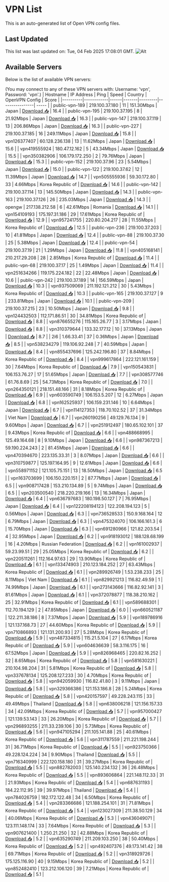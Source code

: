 # VPN List

This is an auto-generated list of Open VPN config files.

## Last Updated

This list was last updated on: Tue, 04 Feb 2025 17:08:01 GMT.
![Alt](https://repobeats.axiom.co/api/embed/186b98318ef1479477931607c1ad7d823f12451f.svg "Repobeats analytics image")

## Available Servers

Below is the list of available VPN servers:

(You may connect to any of these VPN servers with: Username: 'vpn', Password: 'vpn'.)
| Hostname | IP Address | Ping | Speed | Country | OpenVPN Config | Score |
|----------|------------|------|-------|---------|----------------| ----- |
| public-vpn-189 | 219.100.37.180 | 11 | 151.30Mbps | Japan | [Download 📥](./configs/server_0_JP.ovpn) | 16.4 |
| public-vpn-195 | 219.100.37.195 | 8 | 21.92Mbps | Japan | [Download 📥](./configs/server_1_JP.ovpn) | 16.3 |
| public-vpn-147 | 219.100.37.119 | 13 | 206.86Mbps | Japan | [Download 📥](./configs/server_2_JP.ovpn) | 16.3 |
| public-vpn-227 | 219.100.37.185 | 16 | 249.11Mbps | Japan | [Download 📥](./configs/server_3_JP.ovpn) | 15.8 |
| vpn126377407 | 60.128.236.138 | 13 | 11.62Mbps | Japan | [Download 📥](./configs/server_4_JP.ovpn) | 15.6 |
| vpn419555924 | 180.47.12.162 | 5 | 43.34Mbps | Japan | [Download 📥](./configs/server_5_JP.ovpn) | 15.5 |
| vpn350382906 | 106.179.172.250 | 2 | 79.76Mbps | Japan | [Download 📥](./configs/server_6_JP.ovpn) | 15.3 |
| public-vpn-152 | 219.100.37.96 | 23 | 5.54Mbps | Japan | [Download 📥](./configs/server_7_JP.ovpn) | 15.0 |
| public-vpn-122 | 219.100.37.62 | 12 | 11.39Mbps | Japan | [Download 📥](./configs/server_8_JP.ovpn) | 14.7 |
| vpn505555936 | 59.30.172.80 | 33 | 4.66Mbps | Korea Republic of | [Download 📥](./configs/server_9_KR.ovpn) | 14.6 |
| public-vpn-142 | 219.100.37.114 | 13 | 145.50Mbps | Japan | [Download 📥](./configs/server_10_JP.ovpn) | 14.3 |
| public-vpn-163 | 219.100.37.126 | 26 | 235.03Mbps | Japan | [Download 📥](./configs/server_11_JP.ovpn) | 14.3 |
| opengw | 217.138.212.58 | 6 | 42.61Mbps | Romania | [Download 📥](./configs/server_12_RO.ovpn) | 14.1 |
| vpn154109193 | 175.197.31.186 | 29 | 17.61Mbps | Korea Republic of | [Download 📥](./configs/server_13_KR.ovpn) | 12.9 |
| vpn957241755 | 220.80.204.217 | 28 | 11.55Mbps | Korea Republic of | [Download 📥](./configs/server_14_KR.ovpn) | 12.5 |
| public-vpn-236 | 219.100.37.203 | 10 | 41.81Mbps | Japan | [Download 📥](./configs/server_15_JP.ovpn) | 12.4 |
| public-vpn-88 | 219.100.37.30 | 25 | 5.38Mbps | Japan | [Download 📥](./configs/server_16_JP.ovpn) | 12.4 |
| public-vpn-54 | 219.100.37.19 | 21 | 1.29Mbps | Japan | [Download 📥](./configs/server_17_JP.ovpn) | 11.8 |
| vpn405168141 | 210.217.29.208 | 28 | 2.85Mbps | Korea Republic of | [Download 📥](./configs/server_18_KR.ovpn) | 11.4 |
| public-vpn-68 | 219.100.37.17 | 25 | 1.49Mbps | Japan | [Download 📥](./configs/server_19_JP.ovpn) | 11.4 |
| vpn251634266 | 119.175.224.182 | 22 | 22.48Mbps | Japan | [Download 📥](./configs/server_20_JP.ovpn) | 10.6 |
| public-vpn-242 | 219.100.37.189 | 14 | 156.59Mbps | Japan | [Download 📥](./configs/server_21_JP.ovpn) | 10.3 |
| vpn937509069 | 211.192.121.212 | 30 | 5.43Mbps | Korea Republic of | [Download 📥](./configs/server_22_KR.ovpn) | 10.3 |
| public-vpn-165 | 219.100.37.127 | 9 | 233.81Mbps | Japan | [Download 📥](./configs/server_23_JP.ovpn) | 10.1 |
| public-vpn-209 | 219.100.37.215 | 23 | 10.50Mbps | Japan | [Download 📥](./configs/server_24_JP.ovpn) | 9.8 |
| vpn124432503 | 112.171.86.51 | 30 | 34.81Mbps | Korea Republic of | [Download 📥](./configs/server_25_KR.ovpn) | 8.8 |
| vpn876655276 | 115.165.26.77 | 3 | 3.17Mbps | Japan | [Download 📥](./configs/server_26_JP.ovpn) | 8.8 |
| vpn310379644 | 133.32.177.12 | 10 | 37.13Mbps | Japan | [Download 📥](./configs/server_27_JP.ovpn) | 8.7 |
| 2i6 | 1.66.33.41 | 37 | 0.36Mbps | Japan | [Download 📥](./configs/server_28_JP.ovpn) | 8.5 |
| vpn538234279 | 119.106.92.248 | 7 | 40.59Mbps | Japan | [Download 📥](./configs/server_29_JP.ovpn) | 8.4 |
| vpn855437696 | 125.242.196.80 | 37 | 8.84Mbps | Korea Republic of | [Download 📥](./configs/server_30_KR.ovpn) | 8.4 |
| vpn999617864 | 222.121.161.159 | 30 | 7.64Mbps | Korea Republic of | [Download 📥](./configs/server_31_KR.ovpn) | 7.9 |
| vpn150543831 | 106.153.76.27 | 17 | 51.65Mbps | Japan | [Download 📥](./configs/server_32_JP.ovpn) | 7.7 |
| vpn308577746 | 61.76.8.69 | 25 | 54.73Mbps | Korea Republic of | [Download 📥](./configs/server_33_KR.ovpn) | 7.0 |
| vpn264350121 | 218.151.48.166 | 31 | 8.18Mbps | Korea Republic of | [Download 📥](./configs/server_34_KR.ovpn) | 6.9 |
| vpn603590749 | 106.153.5.207 | 12 | 6.27Mbps | Japan | [Download 📥](./configs/server_35_JP.ovpn) | 6.8 |
| vpn162525937 | 106.159.231.146 | 10 | 6.64Mbps | Japan | [Download 📥](./configs/server_36_JP.ovpn) | 6.7 |
| vpn114127353 | 118.70.102.52 | 37 | 31.34Mbps | Viet Nam | [Download 📥](./configs/server_37_VN.ovpn) | 6.7 |
| vpn260190256 | 49.129.76.134 | 9 | 9.60Mbps | Japan | [Download 📥](./configs/server_38_JP.ovpn) | 6.7 |
| vpn251912497 | 180.65.102.101 | 37 | 9.43Mbps | Korea Republic of | [Download 📥](./configs/server_39_KR.ovpn) | 6.6 |
| vpn488668995 | 125.49.164.68 | 8 | 9.10Mbps | Japan | [Download 📥](./configs/server_40_JP.ovpn) | 6.6 |
| vpn987367213 | 59.190.224.243 | 2 | 81.45Mbps | Japan | [Download 📥](./configs/server_41_JP.ovpn) | 6.6 |
| vpn470394670 | 223.135.33.31 | 3 | 8.07Mbps | Japan | [Download 📥](./configs/server_42_JP.ovpn) | 6.6 |
| vpn310759877 | 125.197.164.95 | 9 | 12.61Mbps | Japan | [Download 📥](./configs/server_43_JP.ovpn) | 6.6 |
| vpn558971152 | 121.105.75.151 | 13 | 18.50Mbps | Japan | [Download 📥](./configs/server_44_JP.ovpn) | 6.5 |
| vpn163703699 | 106.150.220.151 | 2 | 87.77Mbps | Japan | [Download 📥](./configs/server_45_JP.ovpn) | 6.5 |
| vpn908717428 | 153.210.134.89 | 5 | 9.74Mbps | Japan | [Download 📥](./configs/server_46_JP.ovpn) | 6.5 |
| vpn203500540 | 218.220.219.166 | 13 | 16.34Mbps | Japan | [Download 📥](./configs/server_47_JP.ovpn) | 6.4 |
| vpn636797683 | 180.198.50.127 | 7 | 76.95Mbps | Japan | [Download 📥](./configs/server_48_JP.ovpn) | 6.4 |
| vpn122208194123 | 122.208.194.123 | 5 | 0.56Mbps | Japan | [Download 📥](./configs/server_49_JP.ovpn) | 6.3 |
| vpn736528533 | 150.9.168.164 | 12 | 6.79Mbps | Japan | [Download 📥](./configs/server_50_JP.ovpn) | 6.3 |
| vpn475324070 | 106.166.161.3 | 6 | 15.70Mbps | Japan | [Download 📥](./configs/server_51_JP.ovpn) | 6.3 |
| vpn691280966 | 121.82.203.54 | 4 | 32.95Mbps | Japan | [Download 📥](./configs/server_52_JP.ovpn) | 6.2 |
| vpn918193012 | 188.128.68.199 | 16 | 4.20Mbps | Russian Federation | [Download 📥](./configs/server_53_RU.ovpn) | 6.2 |
| vpn161002937 | 59.23.99.51 | 29 | 25.05Mbps | Korea Republic of | [Download 📥](./configs/server_54_KR.ovpn) | 6.2 |
| vpn220511261 | 112.164.97.63 | 29 | 13.90Mbps | Korea Republic of | [Download 📥](./configs/server_55_KR.ovpn) | 6.1 |
| vpn133474903 | 210.123.184.252 | 27 | 63.43Mbps | Korea Republic of | [Download 📥](./configs/server_56_KR.ovpn) | 6.1 |
| vpn289926749 | 1.53.238.233 | 25 | 8.11Mbps | Viet Nam | [Download 📥](./configs/server_57_VN.ovpn) | 6.1 |
| vpn829921213 | 116.82.49.59 | 1 | 74.99Mbps | Japan | [Download 📥](./configs/server_58_JP.ovpn) | 6.1 |
| vpn273143666 | 116.82.92.141 | 3 | 81.61Mbps | Japan | [Download 📥](./configs/server_59_JP.ovpn) | 6.1 |
| vpn372078877 | 118.38.210.162 | 25 | 32.91Mbps | Korea Republic of | [Download 📥](./configs/server_60_KR.ovpn) | 6.1 |
| vpn589688301 | 112.70.194.129 | 2 | 47.85Mbps | Japan | [Download 📥](./configs/server_61_JP.ovpn) | 6.0 |
| vpn660521187 | 122.211.38.186 | 8 | 7.37Mbps | Japan | [Download 📥](./configs/server_62_JP.ovpn) | 5.9 |
| vpn189786916 | 121.137.168.73 | 27 | 44.60Mbps | Korea Republic of | [Download 📥](./configs/server_63_KR.ovpn) | 5.9 |
| vpn710866893 | 121.131.200.93 | 27 | 5.28Mbps | Korea Republic of | [Download 📥](./configs/server_64_KR.ovpn) | 5.9 |
| vpn487334815 | 115.21.5.104 | 27 | 6.17Mbps | Korea Republic of | [Download 📥](./configs/server_65_KR.ovpn) | 5.9 |
| vpn604636639 | 58.3.116.175 | 16 | 67.52Mbps | Japan | [Download 📥](./configs/server_66_JP.ovpn) | 5.9 |
| vpn826968465 | 220.82.16.252 | 32 | 8.65Mbps | Korea Republic of | [Download 📥](./configs/server_67_KR.ovpn) | 5.8 |
| vpn581630221 | 210.104.98.204 | 31 | 5.81Mbps | Korea Republic of | [Download 📥](./configs/server_68_KR.ovpn) | 5.8 |
| vpn337678134 | 125.208.127.233 | 30 | 4.70Mbps | Korea Republic of | [Download 📥](./configs/server_69_KR.ovpn) | 5.8 |
| vpn942059930 | 116.82.41.80 | 3 | 9.11Mbps | Japan | [Download 📥](./configs/server_70_JP.ovpn) | 5.8 |
| vpn329366386 | 121.153.186.8 | 28 | 5.24Mbps | Korea Republic of | [Download 📥](./configs/server_71_KR.ovpn) | 5.8 |
| vpn420157597 | 49.228.243.115 | 33 | 49.49Mbps | Thailand | [Download 📥](./configs/server_72_TH.ovpn) | 5.8 |
| vpn638006218 | 121.156.157.33 | 34 | 42.09Mbps | Korea Republic of | [Download 📥](./configs/server_73_KR.ovpn) | 5.7 |
| vpn957000427 | 121.139.53.143 | 33 | 26.20Mbps | Korea Republic of | [Download 📥](./configs/server_74_KR.ovpn) | 5.7 |
| vpn296893255 | 211.33.239.106 | 30 | 5.73Mbps | Korea Republic of | [Download 📥](./configs/server_75_KR.ovpn) | 5.6 |
| vpn947105294 | 211.105.141.88 | 25 | 40.61Mbps | Korea Republic of | [Download 📥](./configs/server_76_KR.ovpn) | 5.6 |
| vpn311787559 | 211.221.198.244 | 31 | 36.71Mbps | Korea Republic of | [Download 📥](./configs/server_77_KR.ovpn) | 5.5 |
| vpn923750366 | 49.228.124.224 | 34 | 9.90Mbps | Thailand | [Download 📥](./configs/server_78_TH.ovpn) | 5.5 |
| vpn716340999 | 222.120.158.180 | 31 | 39.27Mbps | Korea Republic of | [Download 📥](./configs/server_79_KR.ovpn) | 5.5 |
| vpn882782003 | 125.140.234.132 | 36 | 26.48Mbps | Korea Republic of | [Download 📥](./configs/server_80_KR.ovpn) | 5.5 |
| vpn893606864 | 221.148.112.33 | 31 | 21.93Mbps | Korea Republic of | [Download 📥](./configs/server_81_KR.ovpn) | 5.4 |
| vpn687631193 | 184.22.112.95 | 39 | 39.97Mbps | Thailand | [Download 📥](./configs/server_82_TH.ovpn) | 5.4 |
| vpn784026759 | 182.172.122.48 | 34 | 6.50Mbps | Korea Republic of | [Download 📥](./configs/server_83_KR.ovpn) | 5.4 |
| vpn283366686 | 121.188.254.101 | 31 | 71.81Mbps | Korea Republic of | [Download 📥](./configs/server_84_KR.ovpn) | 5.4 |
| vpn123027309 | 211.38.50.129 | 34 | 40.06Mbps | Korea Republic of | [Download 📥](./configs/server_85_KR.ovpn) | 5.3 |
| vpn436049071 | 123.111.148.174 | 33 | 7.64Mbps | Korea Republic of | [Download 📥](./configs/server_86_KR.ovpn) | 5.3 |
| vpn907621400 | 1.250.21.250 | 32 | 42.88Mbps | Korea Republic of | [Download 📥](./configs/server_87_KR.ovpn) | 5.2 |
| vpn635290749 | 211.209.103.250 | 38 | 50.40Mbps | Korea Republic of | [Download 📥](./configs/server_88_KR.ovpn) | 5.2 |
| vpn492407376 | 49.173.141.42 | 38 | 69.71Mbps | Korea Republic of | [Download 📥](./configs/server_89_KR.ovpn) | 5.2 |
| vpn318929726 | 175.125.116.90 | 40 | 9.15Mbps | Korea Republic of | [Download 📥](./configs/server_90_KR.ovpn) | 5.2 |
| vpn852482410 | 123.212.106.120 | 39 | 7.21Mbps | Korea Republic of | [Download 📥](./configs/server_91_KR.ovpn) | 5.1 |
